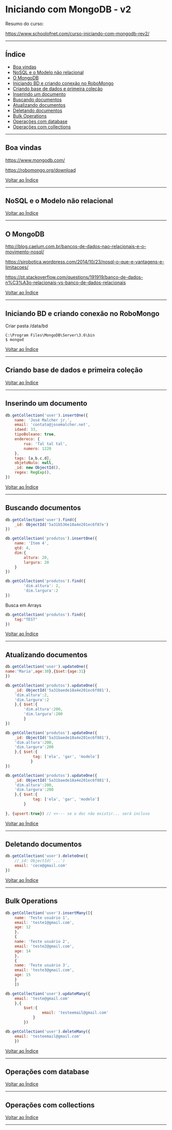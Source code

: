 # Iniciando com MongoDB - v2

Resumo do curso:

https://www.schoolofnet.com/curso-iniciando-com-mongodb-rev2/

---

## <a name="indice">Índice</a>

- [Boa vindas](#parte1)
- [NoSQL e o Modelo não relacional](#parte2)  
- [O MongoDB](#parte3)  
- [Iniciando BD e criando conexão no RoboMongo](#parte4)  
- [Criando base de dados e primeira coleção](#parte5)  
- [Inserindo um documento](#parte6)  
- [Buscando documentos](#parte7)  
- [Atualizando documentos](#parte8)  
- [Deletando documentos](#parte9)  
- [Bulk Operations ](#parte10)  
- [Operações com database](#parte11)  
- [Operações com collections](#parte12)  

---

## <a name="parte1">Boa vindas</a>

https://www.mongodb.com/

https://robomongo.org/download



[Voltar ao Índice](#indice)

---
## <a name="parte2">NoSQL e o Modelo não relacional</a>

[Voltar ao Índice](#indice)

---
## <a name="parte3">O MongoDB</a>

http://blog.caelum.com.br/bancos-de-dados-nao-relacionais-e-o-movimento-nosql/

https://sirobotica.wordpress.com/2014/10/23/nosql-o-que-e-vantagens-e-limitacoes/

https://pt.stackoverflow.com/questions/191919/banco-de-dados-n%C3%A3o-relacionais-vs-banco-de-dados-relacionais

[Voltar ao Índice](#indice)

---
## <a name="parte4">Iniciando BD e criando conexão no RoboMongo</a>

Criar pasta /data/bd

```
C:\Program Files\MongoDB\Server\3.6\bin
$ mongod
```




[Voltar ao Índice](#indice)

---
## <a name="parte5">Criando base de dados e primeira coleção</a>

[Voltar ao Índice](#indice)

---
## <a name="parte6">Inserindo um documento </a>

```javascript
db.getCollection('user').insertOne({
    name: 'José Malcher jr.',
    email: 'contato@josemalcher.net',
    idaed: 33,
    tipoBoleano: true,
    endereco: {
        rua: 'Tal tal tal',
        numero: 1220
    },
    tags: [a,b,c,d],
    objetoNulo: null,
    _id: new ObjectId(),
    regex: RegExp(),
})
```

[Voltar ao Índice](#indice)

---
## <a name="parte7">Buscando documentos </a>

```javascript
db.getCollection('user').find({
    _id: ObjectId('5a31b536e18a4e201ec6f87e')
})
```

```javascript
db.getCollection('produtos').insertOne({
    name: 'Item 4',
    qtd: 4,
    dim:{
        altura: 20,
        largura: 20
    }
})
```

```javascript
db.getCollection('produtos').find({
        'dim.altura': 2,
        'dim.largura':2
})
```

Busca em Arrays

```javascript
db.getCollection('produtos').find({
    tag:"TEST"
})
```

[Voltar ao Índice](#indice)

---
## <a name="parte8">Atualizando documentos</a>

```javascript
db.getCollection('user').updateOne({
name:'Maria',age:30},{$set:{age:31}
})
```

```javascript
db.getCollection('produtos').updateOne({
    _id: ObjectId('5a31baede18a4e201ec6f881'),
    'dim.altura':2,
    'dim.largura':2
    },{ $set:{
        'dim.altura':200,
        'dim.largura':200
        }
})
```

```javascript
db.getCollection('produtos').updateOne({
    _id: ObjectId('5a31baede18a4e201ec6f881'),
    'dim.altura':200,
    'dim.largura':200
    },{ $set:{
            tag: ['ela', 'gar', 'modelo']
           }
})
```

```javascript
db.getCollection('produtos').updateOne({
    _id: ObjectId('5a31baede18a4e201ec6f881'),
    'dim.altura':200,
    'dim.largura':200
    },{ $set:{
            tag: ['ela', 'gar', 'modelo']
        }
        
}, {upsert:true}) // <<--- se o doc não existir... será incluso
```

[Voltar ao Índice](#indice)

---
## <a name="parte9">Deletando documentos</a>

```javascript
db.getCollection('user').deleteOne({
    //_id: ObjectId('...')
    email: 'cece@gmail.com'
})
```

[Voltar ao Índice](#indice)

---
## <a name="parte10">Bulk Operations</a>

```javascript
db.getCollection('user').insertMany([{
    name: 'Teste usuário 1',
    email: 'teste1@gmail.com',
    age: 12
    },
    {
    name: 'Teste usuário 2',
    email: 'teste2@gmail.com',
    age: 14
    },
    {
    name: 'Teste usuário 3',
    email: 'teste3@gmail.com',
    age: 15
    }
    ])
```

```javascript
db.getCollection('user').updateMany({
    email: 'teste@gmail.com'
    },{
        $set:{
                email: 'testeemail@gmail.com'
            }
        })
```

```javascript
db.getCollection('user').deleteMany({
    email: 'testeemail@gmail.com'
    })
```



[Voltar ao Índice](#indice)

---
## <a name="parte11">Operações com database</a>

[Voltar ao Índice](#indice)

---
## <a name="parte12">Operações com collections</a>

[Voltar ao Índice](#indice)

---

